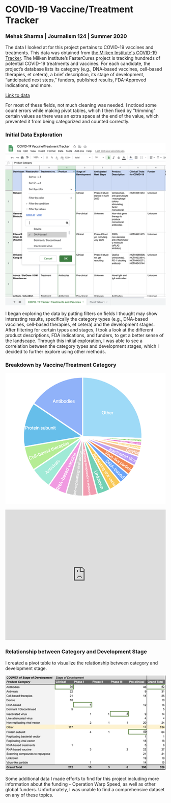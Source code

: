# COVID-19 Vaccine/Treatment Tracker
<h3>Mehak Sharma | Journalism 124 | Summer 2020</h3>


The data I looked at for this project pertains to COVID-19 vaccines and treatments. This data was obtained from [the Milken Institute's COVID-19 Tracker](https://covid-19tracker.milkeninstitute.org/). The Milken Institute’s FasterCures project is tracking hundreds of potential COVID-19 treatments and vaccines. For each candidate, the project’s database lists its category (e.g., DNA-based vaccines, cell-based therapies, et cetera), a brief description, its stage of development, “anticipated next steps,” funders, published results, FDA-Approved indications, and more.

[Link to data](https://airtable.com/shrSAi6t5WFwqo3GM/tblEzPQS5fnc0FHYR/viweyymxOAtNvo7yH?blocks=bipZFzhJ7wHPv7x9z)

For most of these fields, not much cleaning was needed. I noticed some count errors while making pivot tables, which I then fixed by "trimming" certain values as there was an extra space at the end of the value, which prevented it from being categorized and  counted correctly.

<h3>Initial Data Exploration</h3>

![Data-Filtering](https://github.com/mehak00/data_journalism/blob/master/covid-19-vaccine-tracker/data-interrogation.png)

I began exploring the data by putting filters on fields I thought may show interesting results, specifically the category types (e.g., DNA-based vaccines, cell-based therapies, et cetera) and the development stages. After filtering for certain types and stages, I took a look at the different product descriptions, FDA indications, and funders, to get a better sense of the landscape. Through this initial exploration, I was able to see a correlation between the category types and development stages, which I decided to further explore using other methods.

<h3>Breakdown by Vaccine/Treatment Category</h3>

![Vaccine/Treatment Categories - Pie Chart](https://github.com/mehak00/data_journalism/blob/master/covid-19-vaccine-tracker/breakdown-by-catagory.png)

<iframe title="Vaccine/Treatment Categories" aria-label="chart" id="datawrapper-chart-K8Gso" src="https://datawrapper.dwcdn.net/K8Gso/1/" scrolling="no" frameborder="0" style="width: 0; min-width: 100% !important; border: none;" height="408"></iframe><script type="text/javascript">!function(){"use strict";window.addEventListener("message",(function(a){if(void 0!==a.data["datawrapper-height"])for(var e in a.data["datawrapper-height"]){var t=document.getElementById("datawrapper-chart-"+e)||document.querySelector("iframe[src*='"+e+"']");t&&(t.style.height=a.data["datawrapper-height"][e]+"px")}}))}();
</script>

<h3>Relationship between Category and Development Stage</h3>

I created a pivot table to visualize the relationship between category and development stage.

![Category and Development Stage - Pivot Table](https://github.com/mehak00/data_journalism/blob/master/covid-19-vaccine-tracker/category-development-pivot.png)

Some additional data I made efforts to find for this project including more information about the funding - Operation Warp Speed, as well as other global funders. Unfortunately, I was unable to find a comprehensive dataset on any of these topics.
